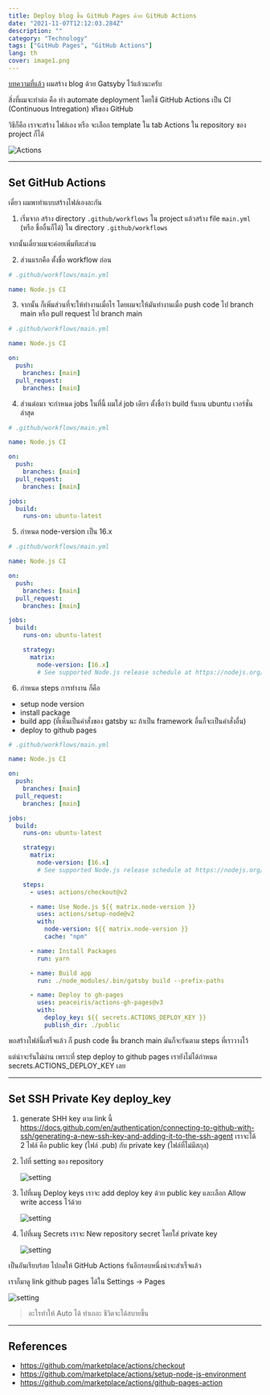 ```yaml
---
title: Deploy blog ขึ้น GitHub Pages ด้วย GitHub Actions
date: "2021-11-07T12:12:03.284Z"
description: ""
category: "Technology"
tags: ["GitHub Pages", "GitHub Actions"]
lang: th
cover: image1.png
---
```


[บทความที่แล้ว](https://ak1103dev.com/%E0%B8%AA%E0%B8%A3%E0%B9%89%E0%B8%B2%E0%B8%87%20Blog%20%E0%B8%87%E0%B9%88%E0%B8%B2%E0%B8%A2%E0%B9%86%20%E0%B8%94%E0%B9%89%E0%B8%A7%E0%B8%A2%20Gatsby/) ผมสร้าง blog ด้วย Gatsyby ไว้แล้วนะครับ

สิ่งที่ผมจะทำต่อ คือ ทำ automate deployment โดยใช้ GitHub Actions เป็น CI (Continuous Intregation) ฟรีของ GitHub

วิธีก็คือ เราจะสร้าง ไฟล์เอง หรือ จะเลือก template ใน tab Actions ใน repository ของ project ก็ได้

![Actions](./image1.png)

---

## Set GitHub Actions

เดี๋ยว ผมพาทำแบบสร้างไฟล์เองละกัน

1. เริ่มจาก สร้าง directory `.github/workflows` ใน project แล้วสร้าง file `main.yml` (หรือ ชื่ออื่นก็ได้) ใน directory `.github/workflows`

จากนั้นเดี๋ยวผมจะค่อยเพิ่มทีละส่วน

2. ส่วนแรกคือ ตั้งชื่อ workflow ก่อน

```yml
# .github/workflows/main.yml

name: Node.js CI
```

3. จากนั้น ก็เพิ่มส่วนที่จะให้ทำงานเมื่อไร โดยผมจะให้มันทำงานเมื่อ push code ไป branch main หรือ pull request ไป branch main

```yml
# .github/workflows/main.yml

name: Node.js CI

on:
  push:
    branches: [main]
  pull_request:
    branches: [main]
```

4. ส่วนต่อมา จะกำหนด jobs ในที่นี้ ผมใส่ job เดียว ตั้งชื่อว่า build
   รันบน ubuntu เวอร์ชั่นล่าสุด

```yml
# .github/workflows/main.yml

name: Node.js CI

on:
  push:
    branches: [main]
  pull_request:
    branches: [main]

jobs:
  build:
    runs-on: ubuntu-latest
```

5. กำหนด node-version เป็น 16.x

```yml
# .github/workflows/main.yml

name: Node.js CI

on:
  push:
    branches: [main]
  pull_request:
    branches: [main]

jobs:
  build:
    runs-on: ubuntu-latest

    strategy:
      matrix:
        node-version: [16.x]
        # See supported Node.js release schedule at https://nodejs.org/en/about/releases/
```

6. กำหนด steps การทำงาน ก็คือ

- setup node version
- install package
- build app (ที่เห็นเป็นคำสั่งของ gatsby นะ ถ้าเป็น framework อื่นก็จะเป็นคำสั่งอื่น)
- deploy to github pages

```yml
# .github/workflows/main.yml

name: Node.js CI

on:
  push:
    branches: [main]
  pull_request:
    branches: [main]

jobs:
  build:
    runs-on: ubuntu-latest

    strategy:
      matrix:
        node-version: [16.x]
        # See supported Node.js release schedule at https://nodejs.org/en/about/releases/

    steps:
      - uses: actions/checkout@v2

      - name: Use Node.js ${{ matrix.node-version }}
        uses: actions/setup-node@v2
        with:
          node-version: ${{ matrix.node-version }}
          cache: "npm"

      - name: Install Packages
        run: yarn

      - name: Build app
        run: ./node_modules/.bin/gatsby build --prefix-paths

      - name: Deploy to gh-pages
        uses: peaceiris/actions-gh-pages@v3
        with:
          deploy_key: ${{ secrets.ACTIONS_DEPLOY_KEY }}
          publish_dir: ./public
```

พอสร้างไฟล์นี้เสร็จแล้ว ก็ push code ขึ้น branch main มันก็จะรันตาม steps ที่เราวางไว้

แต่น่าจะรันไม่ผ่าน เพราะที่ step deploy to github pages เรายังไม่ได้กำหนด secrets.ACTIONS_DEPLOY_KEY เลย

---

## Set SSH Private Key deploy_key

1. generate SHH key ตาม link นี้ https://docs.github.com/en/authentication/connecting-to-github-with-ssh/generating-a-new-ssh-key-and-adding-it-to-the-ssh-agent
   เราจะได้ 2 ไฟล์ คือ public key (ไฟล์ .pub) กับ private key (ไฟล์ที่ไม่มีสกุล)
2. ไปที่ setting ของ repository

   ![setting](./image2.png)

3. ไปที่เมนู Deploy keys เราจะ add deploy key ด้วย public key และเลือก Allow write access ไว้ด้วย

   ![setting](./image3.png)

4. ไปที่เมนู Secrets เราจะ New repository secret โดยใส่ private key

   ![setting](./image4.png)

เป็นอันเรียบร้อย ไปกดให้ GitHub Actions รันอีกรอบหนึ่งน่าจะสำเร็จแล้ว

เราก็มาดู link github pages ได้ใน Settings -> Pages

![setting](./image5.png)

> อะไรทำให้ Auto ได้ ทำเถอะ ชีวิตจะได้สบายขึ้น

---

## References

- https://github.com/marketplace/actions/checkout
- https://github.com/marketplace/actions/setup-node-js-environment
- https://github.com/marketplace/actions/github-pages-action
